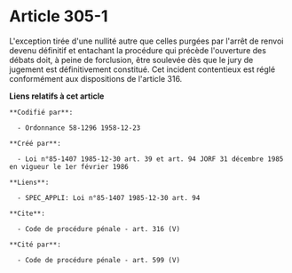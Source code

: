 # Article 305-1

L'exception tirée d'une nullité autre que celles purgées par l'arrêt de renvoi devenu définitif et entachant la procédure qui
précède l'ouverture des débats doit, à peine de forclusion, être soulevée dès que le jury de jugement est définitivement
constitué. Cet incident contentieux est réglé conformément aux dispositions de l'article 316.

**Liens relatifs à cet article**

	**Codifié par**:

	  - Ordonnance 58-1296 1958-12-23

	**Créé par**:

	  - Loi n°85-1407 1985-12-30 art. 39 et art. 94 JORF 31 décembre 1985 en vigueur le 1er février 1986

	**Liens**:

	  - SPEC_APPLI: Loi n°85-1407 1985-12-30 art. 94

	**Cite**:

	  - Code de procédure pénale - art. 316 (V)

	**Cité par**:

	  - Code de procédure pénale - art. 599 (V)
